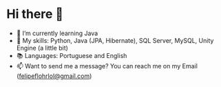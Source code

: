 # Hi there 👋

- 🔭 I’m currently learning Java
- 🌱 My skills: Python, Java (JPA, Hibernate), SQL Server, MySQL, Unity Engine (a little bit)
- 📚 Languages: Portuguese and English
- 📫 Want to send me a message? You can reach me on my Email (felipeflohrlol@gmail.com)
